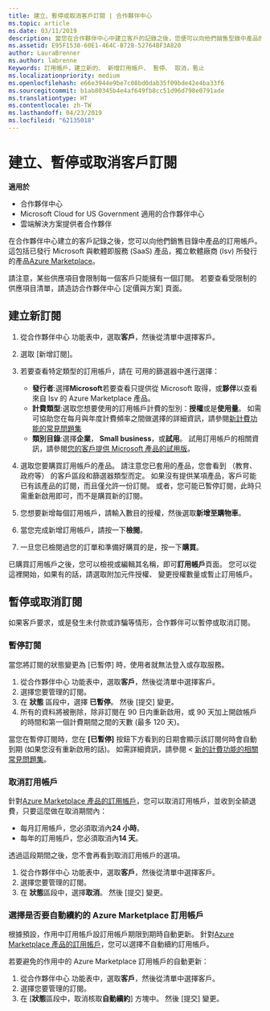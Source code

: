 ```yaml
---
title: 建立、暫停或取消客戶訂閱 | 合作夥伴中心
ms.topic: article
ms.date: 03/11/2019
description: 當您在合作夥伴中心中建立客戶的記錄之後，您便可以向他們銷售型錄中產品的訂閱。
ms.assetid: E95F1538-60E1-464C-B72B-52764BF3A820
author: LauraBrenner
ms.author: labrenne
Keywords: 訂用帳戶，建立新的、 新增訂用帳戶、 暫停、 取消，暫止
ms.localizationpriority: medium
ms.openlocfilehash: e66e3944e9be7c08bd0dab35f09bde42e4ba33f6
ms.sourcegitcommit: b1ab80345b4e4af649fb8cc51d96d798e0791ade
ms.translationtype: HT
ms.contentlocale: zh-TW
ms.lasthandoff: 04/23/2019
ms.locfileid: "62135018"
---
```

# <a name="create-suspend-or-cancel-customer-subscriptions"></a>建立、暫停或取消客戶訂閱

**適用於**

-  合作夥伴中心
-  Microsoft Cloud for US Government 適用的合作夥伴中心
-  雲端解決方案提供者合作夥伴

在合作夥伴中心建立的客戶記錄之後，您可以向他們銷售目錄中產品的訂用帳戶。 這包括已發行 Microsoft 與軟體即服務 (SaaS) 產品，獨立軟體廠商 (Isv) 所發行的產品[Azure Marketplace](https://azuremarketplace.microsoft.com/marketplace)。 

請注意，某些供應項目會限制每一個客戶只能擁有一個訂閱。 若要查看受限制的供應項目清單，請造訪合作夥伴中心 [定價與方案] 頁面。 


## <a name="create-a-new-subscription"></a>建立新訂閱

1. 從合作夥伴中心 功能表中，選取**客戶**，然後從清單中選擇客戶。

2. 選取 [新增訂閱]。

3. 若要查看特定類型的訂用帳戶，請在 可用的篩選器中進行選擇：
   - **發行者**:選擇**Microsoft**若要查看只提供從 Microsoft 取得，或**夥伴**以查看來自 Isv 的 Azure Marketplace 產品。
   - **計費類型**:選取您想要使用的訂用帳戶計費的型別：**授權**或是**使用量**。 如需可協助您在每月與年度計費頻率之間做選擇的詳細資訊，請參閱[新計費功能的常見問題集](faq-about-new-billing-features.md)
   - **類別目錄**:選擇**企業**， **Small business**，或**試用**。 試用訂用帳戶的相關資訊，請參閱[您的客戶提供 Microsoft 產品的試用版](offer-your-customers-trials-of-microsoft-products.md)。

4. 選取您要購買訂用帳戶的產品。 請注意您已套用的產品，您會看到 （教育、 政府等） 的客戶區段和篩選器類型而定。 如果沒有提供某項產品，客戶可能已有該產品的訂閱，而且僅允許一份訂閱。 或者，您可能已暫停訂閱，此時只需重新啟用即可，而不是購買新的訂閱。

5. 您想要新增每個訂用帳戶，請輸入數目的授權，然後選取**新增至購物車**。

6. 當您完成新增訂用帳戶，請按一下**檢閱**。

7. 一旦您已檢閱過您的訂單和準備好購買的是，按一下**購買**。

已購買訂用帳戶之後，您可以檢視或編輯其名稱，即可**訂用帳戶**頁面。 您可以從這裡開始，如果有的話，請選取附加元件授權、 變更授權數量或暫止訂用帳戶。


## <a name="suspend-or-cancel-a-subscription"></a>暫停或取消訂閱

如果客戶要求，或是發生未付款或詐騙等情形，合作夥伴可以暫停或取消訂閱。

### <a name="suspend-a-subscription"></a>暫停訂閱

當您將訂閱的狀態變更為 \[已暫停\] 時，使用者就無法登入或存取服務。

1.  從合作夥伴中心 功能表中，選取**客戶**，然後從清單中選擇客戶。
2.  選擇您要管理的訂閱。
3.  在 **狀態** 區段中，選擇 **已暫停**。 然後 \[提交\] 變更。
4.  所有的資料將被刪除，除非訂閱在 90 日内重新啟用，或 90 天加上開啟帳戶的時間和第一個計費期間之間的天數 (最多 120 天)。

當您在暫停訂閱時，您在 **\[已暫停\]** 按鈕下方看到的日期會顯示該訂閱何時會自動到期 (如果您沒有重新啟用的話)。 如需詳細資訊，請參閱 <<c0> [ 新的計費功能的相關常見問題集](faq-about-new-billing-features.md)。

### <a name="cancel-a-subscription"></a>取消訂用帳戶

針對[Azure Marketplace 產品的訂用帳戶](sell-marketplace-products.md)，您可以取消訂用帳戶，並收到全額退費，只要這麼做在取消期間內： 

- 每月訂用帳戶，您必須取消內**24 小時**。
- 每年的訂用帳戶，您必須取消內**14 天**。

透過這段期間之後，您不會再看到取消訂用帳戶的選項。

1.  從合作夥伴中心 功能表中，選取**客戶**，然後從清單中選擇客戶。
2.  選擇您要管理的訂閱。
3.  在 **狀態**區段中，選擇**取消**。 然後 \[提交\] 變更。

### <a name="choose-whether-to-automatically-renew-an-azure-marketplace-subscription"></a>選擇是否要自動續約的 Azure Marketplace 訂用帳戶

根據預設，作用中訂用帳戶設訂用帳戶期限到期時自動更新。 針對[Azure Marketplace 產品的訂用帳戶](sell-marketplace-products.md)，您可以選擇不自動續約訂用帳戶。

若要避免的作用中的 Azure Marketplace 訂用帳戶的自動更新：

1.  從合作夥伴中心 功能表中，選取**客戶**，然後從清單中選擇客戶。
2.  選擇您要管理的訂閱。
3.  在 [**狀態**區段中，取消核取**自動續約**] 方塊中。 然後 \[提交\] 變更。


 




